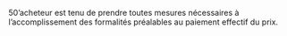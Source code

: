 50’acheteur est tenu de prendre toutes mesures nécessaires à l’accomplissement des
formalités préalables au paiement effectif du prix.